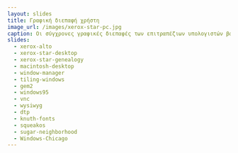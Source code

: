 ```yaml
---
layout: slides
title: Γραφική διεπαφή χρήστη 
image_url: /images/xerox-star-pc.jpg
caption: Οι σύγχρονες γραφικές διεπαφές των επιτραπέζιων υπολογιστών βασίζονται κυρίως στο ερευνητικό έργο του XEROX PARC κατά την δεκαετία του 1970, καθώς και στην δημιουργία του αποτυχημένου εμπορικά υπολογιστή Apple Liza.
slides:
  - xerox-alto
  - xerox-star-desktop
  - xerox-star-genealogy
  - macintosh-desktop
  - window-manager
  - tiling-windows
  - gem2
  - windows95
  - vnc
  - wysiwyg
  - dtp
  - knuth-fonts
  - squeakos
  - sugar-neighborhood
  - Windows-Chicago
---
```

